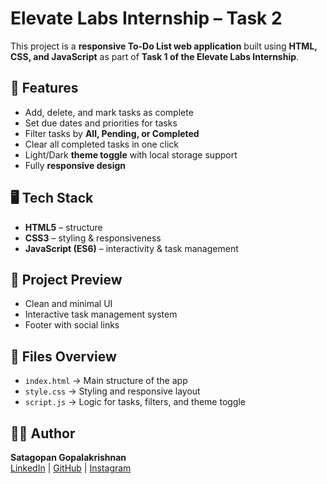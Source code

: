 # Elevate Labs Internship – Task 2

This project is a **responsive To-Do List web application** built using **HTML, CSS, and JavaScript** as part of **Task 1 of the Elevate Labs Internship**.

## 🚀 Features
- Add, delete, and mark tasks as complete  
- Set due dates and priorities for tasks  
- Filter tasks by **All, Pending, or Completed**  
- Clear all completed tasks in one click  
- Light/Dark **theme toggle** with local storage support  
- Fully **responsive design**  

## 🖥️ Tech Stack
- **HTML5** – structure  
- **CSS3** – styling & responsiveness  
- **JavaScript (ES6)** – interactivity & task management  

## 📸 Project Preview
- Clean and minimal UI  
- Interactive task management system  
- Footer with social links  

## 📂 Files Overview
- `index.html` → Main structure of the app  
- `style.css` → Styling and responsive layout  
- `script.js` → Logic for tasks, filters, and theme toggle  

## 👨‍💻 Author
**Satagopan Gopalakrishnan**  
[LinkedIn](https://www.linkedin.com/in/sarathy07) | [GitHub](https://github.com/works-of-sarathy/) | [Instagram](https://www.instagram.com/ft._sarathy/)
